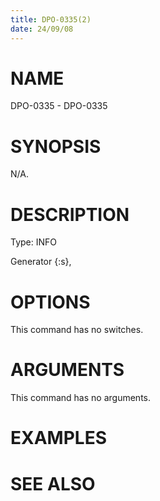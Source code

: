 ```yaml
---
title: DPO-0335(2)
date: 24/09/08
---
```


# NAME

DPO-0335 - DPO-0335

# SYNOPSIS

N/A.

# DESCRIPTION

Type: INFO

Generator {:s},

# OPTIONS

This command has no switches.

# ARGUMENTS

This command has no arguments.

# EXAMPLES

# SEE ALSO
